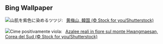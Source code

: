 ## Bing Wallpaper
![](https://www.bing.com/th?id=OHR.HwangmaesanAzaleas_JA-JP5660353966_UHD.jpg&w=1000)山肌を紫色に染めるツツジ:&nbsp;&ensp;[黄梅山, 韓国 (© Stock for you/Shutterstock)](https://www.bing.com/th?id=OHR.HwangmaesanAzaleas_JA-JP5660353966_UHD.jpg)
<br><br/>
![](https://www.bing.com/th?id=OHR.HwangmaesanAzaleas_IT-IT3245665910_UHD.jpg&w=1000)Cime positivamente viola:&nbsp;&ensp;[Azalee reali in fiore sul monte Hwangmaesan, Corea del Sud (© Stock for you/Shutterstock)](https://www.bing.com/th?id=OHR.HwangmaesanAzaleas_IT-IT3245665910_UHD.jpg)
<br><br/>
